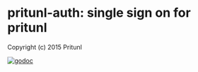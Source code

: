 # pritunl-auth: single sign on for pritunl

Copyright (c) 2015 Pritunl

[![godoc](https://godoc.org/github.com/pritunl/pritunl-auth?status.png)](https://godoc.org/github.com/pritunl/pritunl-auth)
